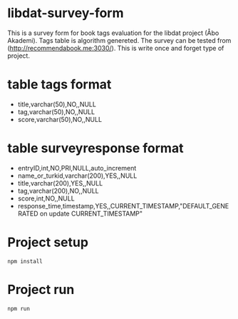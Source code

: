 # libdat-survey-form
This is a survey form for book tags evaluation for the libdat project (Åbo Akademi). 
Tags table is algorithm genereted. 
The survey can be tested from (http://recommendabook.me:3030/). 
This is write once and forget type of project. 

# table tags format
- title,varchar(50),NO,,NULL
- tag,varchar(50),NO,,NULL
- score,varchar(50),NO,,NULL

# table surveyresponse format
- entryID,int,NO,PRI,NULL,auto_increment
- name_or_turkid,varchar(200),YES,,NULL
- title,varchar(200),YES,,NULL
- tag,varchar(200),NO,,NULL
- score,int,NO,,NULL
- response_time,timestamp,YES,,CURRENT_TIMESTAMP,"DEFAULT_GENERATED on update CURRENT_TIMESTAMP"

# Project setup
```
npm install
```

# Project run
```
npm run
```
